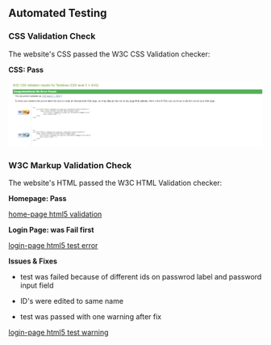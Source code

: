 ## Automated Testing

### CSS Validation Check

The website's CSS passed the W3C CSS Validation checker:

**CSS: Pass**

![W3c css validation](https://github.com/tashi-sk/flask-snap-it/blob/master/wireframes/w3c-css-validation.png "Snap-it w3c validation")

### W3C Markup Validation Check

The website's HTML passed the W3C HTML Validation checker:

**Homepage: Pass**

[home-page html5 validation](https://github.com/tashi-sk/flask-snap-it/blob/master/wireframes/home-testing-warning "Snap-it html validation")

**Login Page: was Fail first**

[login-page html5 test error](https://github.com/tashi-sk/flask-snap-it/blob/master/wireframes/login-testing-error.png "Snap-it html test fail")

**Issues & Fixes**
  * test was failed because of different ids on passwrod label and  password input field
  - ID's were edited to same name 
  * test was passed with one warning after fix
  
[login-page html5 test warning](https://github.com/tashi-sk/flask-snap-it/blob/master/wireframes/login-testing-warning.png "Snap-it html test pass")

